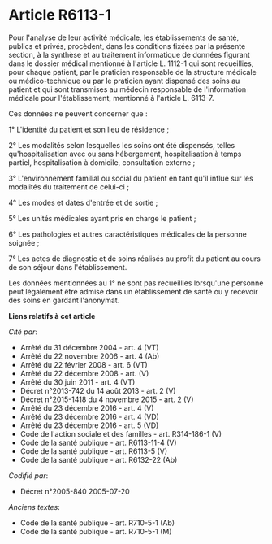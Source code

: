 # Article R6113-1

Pour l'analyse de leur activité médicale, les établissements de santé, publics et privés, procèdent, dans les conditions
fixées par la présente section, à la synthèse et au traitement informatique de données figurant dans le dossier médical
mentionné à l'article L. 1112-1 qui sont recueillies, pour chaque patient, par le praticien responsable de la structure
médicale ou médico-technique ou par le praticien ayant dispensé des soins au patient et qui sont transmises au médecin
responsable de l'information médicale pour l'établissement, mentionné à l'article L. 6113-7.

Ces données ne peuvent concerner que :

1° L'identité du patient et son lieu de résidence ;

2° Les modalités selon lesquelles les soins ont été dispensés, telles qu'hospitalisation avec ou sans hébergement,
hospitalisation à temps partiel, hospitalisation à domicile, consultation externe ;

3° L'environnement familial ou social du patient en tant qu'il influe sur les modalités du traitement de celui-ci ;

4° Les modes et dates d'entrée et de sortie ;

5° Les unités médicales ayant pris en charge le patient ;

6° Les pathologies et autres caractéristiques médicales de la personne soignée ;

7° Les actes de diagnostic et de soins réalisés au profit du patient au cours de son séjour dans l'établissement.

Les données mentionnées au 1° ne sont pas recueillies lorsqu'une personne peut légalement être admise dans un établissement
de santé ou y recevoir des soins en gardant l'anonymat.

**Liens relatifs à cet article**

_Cité par_:

  - Arrêté du 31 décembre 2004 - art. 4 (VT)
  - Arrêté du 22 novembre 2006 - art. 4 (Ab)
  - Arrêté du 22 février 2008 - art. 6 (VT)
  - Arrêté du 22 décembre 2008 - art. (V)
  - Arrêté du 30 juin 2011 - art. 4 (VT)
  - Décret n°2013-742 du 14 août 2013 - art. 2 (V)
  - Décret n°2015-1418 du 4 novembre 2015 - art. 2 (V)
  - Arrêté du 23 décembre 2016 - art. 4 (V)
  - Arrêté du 23 décembre 2016 - art. 4 (VD)
  - Arrêté du 23 décembre 2016 - art. 5 (VD)
  - Code de l'action sociale et des familles - art. R314-186-1 (V)
  - Code de la santé publique - art. R6113-11-4 (V)
  - Code de la santé publique - art. R6113-5 (V)
  - Code de la santé publique - art. R6132-22 (Ab)

_Codifié par_:

  - Décret n°2005-840 2005-07-20

_Anciens textes_:

  - Code de la santé publique - art. R710-5-1 (Ab)
  - Code de la santé publique - art. R710-5-1 (M)

